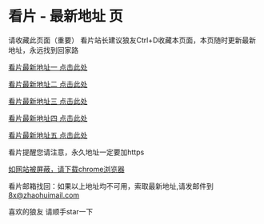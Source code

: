 # 看片 - 最新地址 页

请收藏此页面（重要）
看片站长建议狼友Ctrl+D收藏本页面，本页随时更新最新地址，永远找到回家路

[看片最新地址一 点击此处](https://81xamu.top/) 

[看片最新地址二 点击此处](https://81xams.top/) 

[看片最新地址三 点击此处](https://81xamt.top/) 

[看片最新地址四 点击此处](https:///) 

[看片最新地址五 点击此处](https:///) 

看片提醒您请注意，永久地址一定要加https

[如网站被屏蔽，请下载chrome浏览器](https://dl.8xiy4.xyz/chrome_93.0.4577.82.apk) 

看片邮箱找回：如果以上地址均不可用，索取最新地址,请发邮件到 8x@zhaohuimail.com

喜欢的狼友 请顺手star一下
